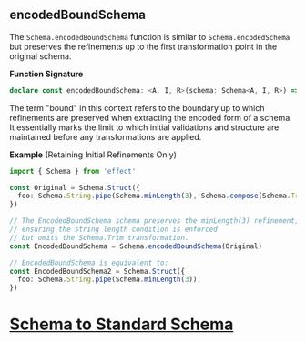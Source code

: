 ## encodedBoundSchema

The `Schema.encodedBoundSchema` function is similar to `Schema.encodedSchema` but preserves the refinements up to the first transformation point in the
original schema.

**Function Signature**

```ts showLineNumbers=false
declare const encodedBoundSchema: <A, I, R>(schema: Schema<A, I, R>) => Schema<I>
```

The term "bound" in this context refers to the boundary up to which refinements are preserved when extracting the encoded form of a schema. It essentially marks the limit to which initial validations and structure are maintained before any transformations are applied.

**Example** (Retaining Initial Refinements Only)

```ts twoslash
import { Schema } from 'effect'

const Original = Schema.Struct({
  foo: Schema.String.pipe(Schema.minLength(3), Schema.compose(Schema.Trim)),
})

// The EncodedBoundSchema schema preserves the minLength(3) refinement,
// ensuring the string length condition is enforced
// but omits the Schema.Trim transformation.
const EncodedBoundSchema = Schema.encodedBoundSchema(Original)

// EncodedBoundSchema is equivalent to:
const EncodedBoundSchema2 = Schema.Struct({
  foo: Schema.String.pipe(Schema.minLength(3)),
})
```

# [Schema to Standard Schema](https://effect.website/docs/schema/standard-schema/)
